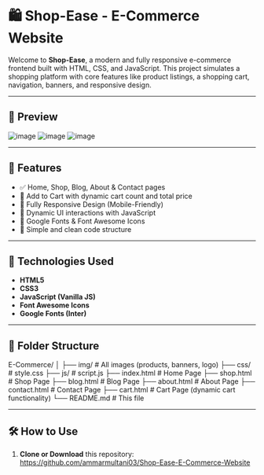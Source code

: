 # 🛍️ Shop-Ease - E-Commerce Website

Welcome to **Shop-Ease**, a modern and fully responsive e-commerce frontend built with HTML, CSS, and JavaScript. This project simulates a shopping platform with core features like product listings, a shopping cart, navigation, banners, and responsive design.

---

## 📸 Preview

![image](https://github.com/user-attachments/assets/20cbd9c9-7657-4737-9ec1-1491df96236e)
![image](https://github.com/user-attachments/assets/ae9a5e16-2127-4c72-9895-2c73afb5e703)
![image](https://github.com/user-attachments/assets/2df9a356-80de-4242-856a-a7d89c9b3bf6)



---

## 🚀 Features

- ✅ Home, Shop, Blog, About & Contact pages
- 🛒 Add to Cart with dynamic cart count and total price
- 📱 Fully Responsive Design (Mobile-Friendly)
- 🔄 Dynamic UI interactions with JavaScript
- 🎨 Google Fonts & Font Awesome Icons
- 🧾 Simple and clean code structure

---

## 🧱 Technologies Used

- **HTML5**
- **CSS3**
- **JavaScript (Vanilla JS)**
- **Font Awesome Icons**
- **Google Fonts (Inter)**

---

## 📁 Folder Structure

E-Commerce/
│
├── img/ # All images (products, banners, logo)
├── css/ # style.css
├── js/ # script.js
├── index.html # Home Page
├── shop.html # Shop Page
├── blog.html # Blog Page
├── about.html # About Page
├── contact.html # Contact Page
├── cart.html # Cart Page (dynamic cart functionality)
└── README.md # This file



---

## 🛠️ How to Use

1. **Clone or Download** this repository:
   https://github.com/ammarmultani03/Shop-Ease-E-Commerce-Website

